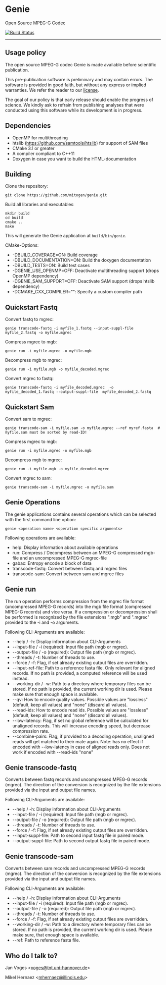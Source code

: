# Genie

Open Source MPEG-G Codec

[![Build Status](https://dev.azure.com/fabianmuentefering/fabianmuentefering/_apis/build/status/mitogen.genie?branchName=develop)](https://dev.azure.com/fabianmuentefering/fabianmuentefering/_build?definitionId=3&view=branches)

---

## Usage policy

The open source MPEG-G codec Genie is made available before scientific publication.

This pre-publication software is preliminary and may contain errors.
The software is provided in good faith, but without any express or implied warranties.
We refer the reader to our [license](LICENSE).

The goal of our policy is that early release should enable the progress of science.
We kindly ask to refrain from publishing analyses that were conducted using this software while its development is in progress.

## Dependencies

* OpenMP for multithreading
* htslib (https://github.com/samtools/htslib) for support of SAM files 
* CMake 3.1 or greater
* A compiler compliant to C++11
* Doxygen in case you want to build the HTML-documentation

## Building

Clone the repository:

    git clone https://github.com/mitogen/genie.git

Build all libraries and executables:

    mkdir build
    cd build
    cmake ..
    make

This will generate the Genie application at ``build/bin/genie``.

CMake-Options:

* -DBUILD_COVERAGE=ON: Build coverage 
* -DBUILD_DOCUMENTATION=ON: Build the doxygen documentation
* -DBUILD_TESTS=ON: Build test cases
* -DGENIE_USE_OPENMP=OFF: Deactivate multithreading support (drops OpenMP dependency)
* -DGENIE_SAM_SUPPORT=OFF: Deactivate SAM support (drops htslib dependency)
* -DCMAKE_CXX_COMPILER="<path>": Specify a custom compiler path
    
## Quickstart Fastq
Convert fastq to mgrec:
    
    genie transcode-fastq -i myfile_1.fastq --input-suppl-file  myfile_2.fastq -o myfile.mgrec

Compress mgrec to mgb:
    
    genie run -i myfile.mgrec -o myfile.mgb
    
Decompress mgb to mgrec:
    
    genie run -i myfile.mgb -o myfile_decoded.mgrec
    
Convert mgrec to fastq:
    
    genie transcode-fastq -i myfile_decoded.mgrec  -o myfile_decoded_1.fastq --output-suppl-file  myfile_decoded_2.fastq
    
## Quickstart Sam
Convert sam to mgrec:
    
    genie transcode-sam -i myfile.sam -o myfile.mgrec --ref myref.fasta  # myfile.sam must be sorted by read-ID!
    
Compress mgrec to mgb:
    
    genie run -i myfile.mgrec -o myfile.mgb
    
Decompress mgb to mgrec:
    
    genie run -i myfile.mgb -o myfile_decoded.mgrec
    
Convert mgrec to sam:
    
    genie transcode-sam -i myfile.mgrec -o myfile.sam
    
    
## Genie Operations
    
The genie applications contains several operations which can be selected with the first command line option:
    
    genie <operation name> <operation specific arguments>
    
Following operations are available:

* help: Display information about available operations
* run: Compress / Decompress between an MPEG-G compressed mgb-file and an uncompressed MPEG-G mgrec-file
* gabac: Entropy encode a block of data
* transcode-fastq: Convert between fastq and mgrec files
* transcode-sam: Convert between sam and mgrec files
    
## Genie run
The run operation performs compression from the mgrec file format (uncompressed MPEG-G records) into the mgb file format (compressed MPEG-G records) and vice versa. If a compression or decompression shall be performed is recognized by the file extensions ".mgb" and ".mgrec" provided to the -i and -o arguments.
    
Following CLI-Arguments are available:
* --help / -h: Display information about CLI-Arguments
* --input-file / -i (required): Input file path (mgb or mgrec).
* --output-file / -o (required): Output file path (mgb or mgrec).
* --threads / -t: Number of threads to use.
* --force / -f: Flag, if set already existing output files are overridden.
* --input-ref-file: Path to a reference fasta file. Only relevant for aligned records. If no path is provided, a computed reference will be used instead.
* --working-dir / -w: Path to a directory where temporary files can be stored. If no path is provided, the current working dir is used. Please make sure that enough space is available.
* --qv: How to encode quality values. Possible values are "lossless" (default, keep all values) and "none" (discard all values).
* --read-ids: How to encode read ids. Possible values are "lossless" (default, keep all values) and "none" (discard all values).
* --low-latency: Flag, if set no global reference will be calculated for unaligned records. This will increase encoding speed, but decrease compression rate.
* --combine-pairs: Flag, if provided to a decoding operation, unaligned reads will get matched to their mate again. Note: has no effect if encoded with --low-latency in case of aligned reads only. Does not work if encoded with --read-ids "none"
    
## Genie transcode-fastq
Converts between fastq records and uncompressed MPEG-G records (mgrec). The direction of the conversion is recognized by the file extensions provided via the input and output file names.
    
Following CLI-Arguments are available:
* --help / -h: Display information about CLI-Arguments
* --input-file / -i (required): Input file path (mgb or mgrec).
* --output-file / -o (required): Output file path (mgb or mgrec).
* --threads / -t: Number of threads to use.
* --force / -f: Flag, if set already existing output files are overridden.
* --input-suppl-file: Path to second input fastq file in paired mode.
* --output-suppl-file: Path to second output fastq file in paired mode.

## Genie transcode-sam
Converts between sam records and uncompressed MPEG-G records (mgrec). The direction of the conversion is recognized by the file extensions provided via the input and output file names.
    
Following CLI-Arguments are available:
* --help / -h: Display information about CLI-Arguments
* --input-file / -i (required): Input file path (mgb or mgrec).
* --output-file / -o (required): Output file path (mgb or mgrec).
* --threads / -t: Number of threads to use.
* --force / -f: Flag, if set already existing output files are overridden.
* --working-dir / -w: Path to a directory where temporary files can be stored. If no path is provided, the current working dir is used. Please make sure, that enough space is available.
* --ref: Path to reference fasta file.
    
## Who do I talk to?

Jan Voges <[voges@tnt.uni-hannover.de](mailto:voges@tnt.uni-hannover.de)>

Mikel Hernaez <[mhernaez@illinois.edu](mailto:mhernaez@illinois.edu)>


